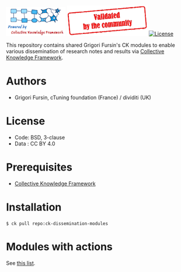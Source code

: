 [![logo](https://github.com/ctuning/ck-guide-images/blob/master/logo-powered-by-ck.png)](http://cKnowledge.org)
[![logo](https://github.com/ctuning/ck-guide-images/blob/master/logo-validated-by-the-community-simple.png)](http://cTuning.org)
[![License](https://img.shields.io/badge/License-BSD%203--Clause-blue.svg)](https://opensource.org/licenses/BSD-3-Clause)

This repository contains shared Grigori Fursin's CK modules to enable
various dissemination of research notes and results via 
[Collective Knowledge Framework](https://github.com/ctuning/ck).

Authors
=======

* Grigori Fursin, cTuning foundation (France) / dividiti (UK)

License
=======
* Code: BSD, 3-clause
* Data : CC BY 4.0

Prerequisites
=============
* [Collective Knowledge Framework](http://github.com/ctuning/ck)

Installation
============

```
$ ck pull repo:ck-dissemination-modules
```

Modules with actions
====================

See [this list](https://github.com/ctuning/ck/wiki/Shared-modules).

